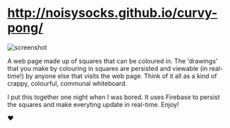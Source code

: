 # http://noisysocks.github.io/curvy-pong/

![screenshot](http://i.imgur.com/Ky5j1Hc.png)

A web page made up of squares that can be coloured in. The 'drawings' that you make by colouring in squares are persisted and viewable (in real-time!) by anyone else that visits the web page. Think of it all as a kind of crappy, colourful, communal whiteboard.

I put this together one night when I was bored. It uses Firebase to persist the squares and make everyting update in real-time. Enjoy!

❤️

